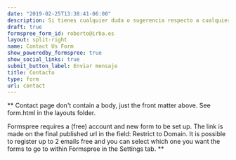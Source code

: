 ```yaml
---
date: "2019-02-25T13:38:41-06:00"
description: Si tienes cualquier duda o sugerencia respecto a cualquier cosa, puedes contactar conmigo mediante las cajas de la derecha o, si lo prefieres, escríbeme directamente a roberto@irba.es :)
draft: true
formspree_form_id: roberto@irba.es
layout: split-right
name: Contact Us Form
show_poweredby_formspree: true
show_social_links: true
submit_button_label: Enviar mensaje
title: Contacto
type: form
url: contact
---
```


** Contact page don't contain a body, just the front matter above.
See form.html in the layouts folder.

Formspree requires a (free) account and new form to be set up. The link is made on the final published url in the field: Restrict to Domain. It is possible to register up to 2 emails free and you can select which one you want the forms to go to within Formspree in the Settings tab.
**
